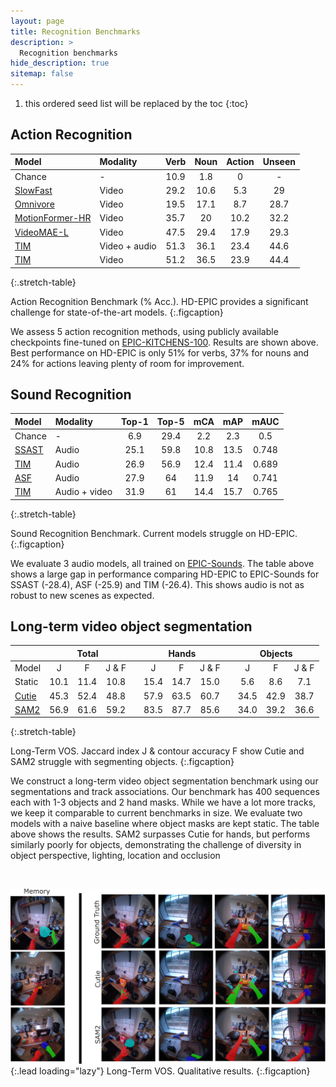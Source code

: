 ```yaml
---
layout: page
title: Recognition Benchmarks
description: >
  Recognition benchmarks
hide_description: true
sitemap: false
---
```


1. this ordered seed list will be replaced by the toc
{:toc}

## Action Recognition

| Model           | Modality | Verb | Noun | Action | Unseen |
|:----------------|:-------- |:----:|:----:|:------:|:------:|
| Chance          |     -    | 10.9 |  1.8 |    0   |    -   |
| [SlowFast](https://openaccess.thecvf.com/content_ICCV_2019/papers/Feichtenhofer_SlowFast_Networks_for_Video_Recognition_ICCV_2019_paper.pdf)           |     Video    | 29.2 | 10.6 |   5.3  |   29   |
| [Omnivore](https://openaccess.thecvf.com/content/CVPR2022/papers/Girdhar_Omnivore_A_Single_Model_for_Many_Visual_Modalities_CVPR_2022_paper.pdf)       |     Video    | 19.5 | 17.1 |   8.7  |  28.7  |
| [MotionFormer-HR](https://proceedings.neurips.cc/paper/2021/file/67f7fb873eaf29526a11a9b7ac33bfac-Paper.pdf)                                           |     Video    | 35.7 |  20  |  10.2  |  32.2  |
| [VideoMAE-L](https://proceedings.neurips.cc/paper_files/paper/2022/file/416f9cb3276121c42eebb86352a4354a-Paper-Conference.pdf)                         |     Video    | 47.5 | 29.4 |  17.9  |  29.3  |
| [TIM](https://openaccess.thecvf.com/content/CVPR2024/papers/Chalk_TIM_A_Time_Interval_Machine_for_Audio-Visual_Action_Recognition_CVPR_2024_paper.pdf) |     Video + audio   | 51.3 | 36.1 |  23.4  |  44.6  |
| [TIM](https://openaccess.thecvf.com/content/CVPR2024/papers/Chalk_TIM_A_Time_Interval_Machine_for_Audio-Visual_Action_Recognition_CVPR_2024_paper.pdf) |     Video    | 51.2 | 36.5 |  23.9  |  44.4  |
{:.stretch-table}

Action Recognition Benchmark (% Acc.). HD-EPIC provides a significant challenge for state-of-the-art models.
{:.figcaption}

We assess 5 action recognition methods, using publicly available checkpoints fine-tuned on [EPIC-KITCHENS-100](https://epic-kitchens.github.io/). Results are shown above. Best performance on HD-EPIC is only 51% for verbs, 37% for nouns and 24% for actions leaving plenty of room for improvement.

## Sound Recognition

| Model  | Modality      | Top-1 | Top-5 | mCA  | mAP  | mAUC  |
|:-------|:--------------|:-----:|:-----:|:----:|:----:|:-----:|
| Chance | -             | 6.9   | 29.4  | 2.2  | 2.3  | 0.5   |
| [SSAST](https://cdn.aaai.org/ojs/21315/21315-13-25328-1-2-20220628.pdf)  | Audio         | 25.1  | 59.8  | 10.8 | 13.5 | 0.748 |
| [TIM](https://openaccess.thecvf.com/content/CVPR2024/papers/Chalk_TIM_A_Time_Interval_Machine_for_Audio-Visual_Action_Recognition_CVPR_2024_paper.pdf)    | Audio         | 26.9  | 56.9  | 12.4 | 11.4 | 0.689 |
| [ASF](https://arxiv.org/abs/2103.03516)    | Audio         | 27.9  | 64    | 11.9 | 14   | 0.741 |
| [TIM](https://openaccess.thecvf.com/content/CVPR2024/papers/Chalk_TIM_A_Time_Interval_Machine_for_Audio-Visual_Action_Recognition_CVPR_2024_paper.pdf)    | Audio + video | 31.9  | 61    | 14.4 | 15.7 | 0.765 |
{:.stretch-table}

Sound Recognition Benchmark. Current models struggle on HD-EPIC.
{:.figcaption}

We evaluate 3 audio models, all trained on [EPIC-Sounds](https://epic-kitchens.github.io/epic-sounds/). The table above shows a large gap in performance comparing HD-EPIC to EPIC-Sounds for SSAST (-28.4), ASF (-25.9) and TIM (-26.4). This shows audio is not as robust to new scenes as expected.

## Long-term video object segmentation

<table><thead>
  <tr>
    <th></th>
    <th colspan="3">Total</th>
    <th></th>
    <th colspan="3">Hands</th>
    <th></th>
    <th colspan="3">Objects</th>
  </tr></thead>
<tbody>
  <tr>
    <td>Model</td>
    <td style="text-align:center">J</td>
    <td style="text-align:center">F</td>
    <td style="text-align:center">J &amp; F</td>
    <td></td>
    <td style="text-align:center">J</td>
    <td style="text-align:center">F</td>
    <td style="text-align:center">J &amp; F</td>
    <td></td>
    <td style="text-align:center">J</td>
    <td style="text-align:center">F</td>
    <td style="text-align:center">J &amp; F</td>
  </tr>
  <tr>
    <td>Static</td>
    <td style="text-align:center">10.1</td>
    <td style="text-align:center">11.4</td>
    <td style="text-align:center">10.8</td>
    <td></td>
    <td style="text-align:center">15.4</td>
    <td style="text-align:center">14.7</td>
    <td style="text-align:center">15.0</td>
    <td></td>
    <td style="text-align:center">5.6</td>
    <td style="text-align:center">8.6</td>
    <td style="text-align:center">7.1</td>
  </tr>
  <tr>
    <td><a href="https://openaccess.thecvf.com/content/CVPR2024/papers/Cheng_Putting_the_Object_Back_into_Video_Object_Segmentation_CVPR_2024_paper.pdf">Cutie</a></td>
    <td style="text-align:center">45.3</td>
    <td style="text-align:center">52.4</td>
    <td style="text-align:center">48.8</td>
    <td></td>
    <td style="text-align:center">57.9</td>
    <td style="text-align:center">63.5</td>
    <td style="text-align:center">60.7</td>
    <td></td>
    <td style="text-align:center">34.5</td>
    <td style="text-align:center">42.9</td>
    <td style="text-align:center">38.7</td>
  </tr>
  <tr>
    <td><a href="https://github.com/facebookresearch/sam2">SAM2</a></td>
    <td style="text-align:center">56.9</td>
    <td style="text-align:center">61.6</td>
    <td style="text-align:center">59.2</td>
    <td style="text-align:center"></td>
    <td style="text-align:center">83.5</td>
    <td style="text-align:center">87.7</td>
    <td style="text-align:center">85.6</td>
    <td></td>
    <td style="text-align:center">34.0</td>
    <td style="text-align:center">39.2</td>
    <td style="text-align:center">36.6</td>
  </tr>
</tbody></table>
{:.stretch-table}

Long-Term VOS. Jaccard index J & contour accuracy F show Cutie and SAM2 struggle with segmenting objects.
{:.figcaption}

We construct a long-term video object segmentation benchmark using our segmentations and track associations. Our benchmark has 400 sequences each with 1-3 objects and 2 hand masks. While we have a lot more tracks, we keep it comparable to current benchmarks in size. We evaluate two models with a naive baseline where object masks are kept static. The table above shows the results. SAM2 surpasses Cutie for hands, but performs similarly poorly for objects, demonstrating the challenge of diversity in object perspective, lighting, location and occlusion

<br>

![Full-width image](/assets/img/dataset/vos_benchmark_figure_2.jpg){:.lead loading="lazy"}
Long-Term VOS. Qualitative results.
{:.figcaption}
